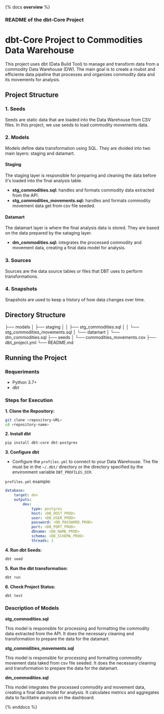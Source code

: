 {% docs __overview__ %}

### README of the dbt-Core Project 

# dbt-Core Project to Commodities Data Warehouse

This project uses dbt (Data Build Tool) to manage and transform data from a commodity Data Warehouse (DW). The main goal is to create a roubst and efficiente data pipeline that processes and organizes commodity data and its movements for analysis.

## Project Structure

### 1. Seeds

Seeds are static data that are loaded into the Data Warehouse from CSV files. In this project, we use seeds to load commodity movements data.

### 2. Models

Models define data transformation using SQL. They are divided into two main layers: staging and datamart.

#### Staging

The staging layer is responsible for preparing and cleaning the data before it's loaded into the final analysis table.

- **stg_commodities.sql:** handles and formats commodity data extracted from the API.
- **stg_commodities_movements.sql:** handles and formats commodity movement data get from csv file seeded.

#### Datamart

The datamart layer is where the final analysis data is stored. They are based on the data prepared by the sataging layer.

- **dm_commodities.sql:** integrates the processed commodity and movement data, creating a final data model for analysis.

### 3. Sources

Sources are the data source tables or files that DBT uses to perform transformations.

### 4. Snapshots

Snapshots are used to keep a history of how data changes over time.

## Directory Structure

├── models
│ ├── staging
│ │ ├── stg_commodities.sql
│ │ └── stg_commodities_movements.sql
│ └── datamart
│   └── dm_commodities.sql
├── seeds
│ └── commodities_movements.csv
├── dbt_project.yml
└── README.md

## Running the Project

### Requeriments

- Python 3.7+
- dbt

### Steps for Execution

**1. Clone the Repository:**
```bash
git clone <repository-URL>
cd <repository-name>
```

**2. Install dbt**
```bash
pip install dbt-core dbt-postgres
```

**3. Configure dbt**
    
- Configure the `profiles.yml` to connect to your Data Warehouse. The file must be in the `~/.dbt/` directory or the directory specified by the environment variable `DBT_PROFILES_DIR`.

`profiles.yml` example:
```yml
database:
    target: dev
    outputs:
        dev:
            type: postgres
            host: <DB_HOST_PROD>
            user: <DB_USER_PROD>
            password: <DB_PASSWORD_PROD>
            port: <DB_PORT_PROD>
            dbname: <DB_NAME_PROD>
            schema: <DB_SCHEMA_PROD>
            threads: 1
```

**4. Run dbt Seeds:**

```bash
dbt seed
```

**5. Run the dbt transformation:**

```bash
dbt run
```

**6. Check Project Status:**

```bash
dbt test
```

### Description of Models

**stg_commodities.sql**

This model is responsible for processing and formatting the commodity data extracted from the API. It does the necessary cleaning and transformation to prepare the data for the datamart.

**stg_commidities_movements.sql**

This model is responsible for processing and formatting commodity movement data taked from csv file seeded. It does the necessary cleaning and transformation to prepare the data for the datamart.

**dm_commodities.sql**

This model integrates the processed commodity and movement data, creating a final data model for analysis. It calculates metrics and aggregates data to facilitatre analysis on the dashboard.

{% enddocs %}